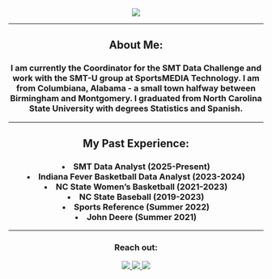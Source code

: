 <div align="center">  
  <img align="center" src="https://github.com/billyfryer/billyfryer/assets/78826421/2ea8408c-1d99-4268-80f9-f124aa4f1a33">
  <hr>
  <h2>About Me:</h2>
  <h3>I am currently the Coordinator for the SMT Data Challenge and work with the SMT-U group at SportsMEDIA Technology. I am from Columbiana, Alabama - a small town halfway between Birmingham and Montgomery. I graduated from North Carolina State University with degrees Statistics and Spanish.
  <hr>
  <h2>My Past Experience:</h2>
    <h3>
<li> SMT Data Analyst (2025-Present) </li>
<li> Indiana Fever Basketball Data Analyst (2023-2024) </li>
<li> NC State Women’s Basketball (2021-2023) </li>
<li> NC State Baseball (2019-2023) </li>
<li> Sports Reference (Summer 2022) </li>
<li> John Deere (Summer 2021) </li>
  </h3>
  <hr>
  <div>
    <h3>Reach out:</h3>
    <a href="[https://billyfryer.com/](https://billyfryer.com/)"><img src="https://img.shields.io/badge/-Personal_Website-000000?style=flat-square&logo=Coderwall&logoColor=white" />  </a>
    <a href="https://www.linkedin.com/in/billy-fryer/"><img src="https://img.shields.io/badge/-LinkedIn-0077B5?style=flat-square&logo=LinkedIn&logoColor=white" />  </a>
    <a href="https://github.com/billyfryer"><img src="https://img.shields.io/github/followers/billyfryer?color=black&label=GitHub&logo=GitHub&logoColor=white&style=flat-square" />  </a>
    <!-- Something about this isn't working for Twitter/X -->
    <!-- <a href="https://x.com/BillyFryer42"><img src="https://img.shields.io/github/followers/BillyFryer42?&color=black&label=X&logo=X&style=flat-square"> </a> -->
  </div>


